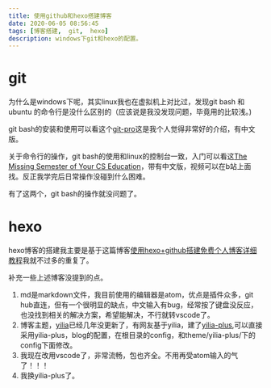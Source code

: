 ```yaml
---
title: 使用github和hexo搭建博客
date: 2020-06-05 08:56:45
tags: [博客搭建,  git,  hexo]
description: windows下git和hexo的配置。
---
```


# git
为什么是windows下呢，其实linux我也在虚拟机上对比过，发现git bash 和ubuntu 的命令行是没什么区别的（应该说是我没发现问题，毕竟用的比较浅。)

git bash的安装和使用可以看这个[git-pro](https://git-scm.com/book/zh/v2)这是我个人觉得非常好的介绍，有中文版。

关于命令行的操作，git bash的使用和linux的控制台一致，入门可以看这[The Missing Semester of Your CS Education](https://missing-semester-cn.github.io)，带有中文版，视频可以在b站上面找。反正我学完后日常操作没碰到什么困难。

有了这两个，git bash的操作就没问题了。
<!--more-->
# hexo
hexo博客的搭建我主要是基于这篇博客[使用hexo+github搭建免费个人博客详细教程](http://blog.haoji.me/build-blog-website-by-hexo-github.html?from=xa#hexo-jian-jie)我就不过多的重复了。

补充一些上述博客没提到的点。
1. md是markdown文件，我目前使用的编辑器是atom，优点是插件众多，git hub直连，但有一个很明显的缺点，中文输入有bug，经常按了键盘没反应，也没找到相关的解决方案，希望能解决，不行就转vscode了。
2. 博客主题，[yilia](https://github.com/litten/hexo-theme-yilia)已经几年没更新了，有网友基于yilia，建了[yilia-plus](https://github.com/JoeyBling/hexo-theme-yilia-plus),可以直接采用yilia-plus，blog的配置，在根目录的config，和theme/yilia-plus/下的config下面修改。
3. 我现在改用vscode了，非常流畅，包也齐全。不用再受atom输入的气了！！！
4. 我换yilia-plus了。
